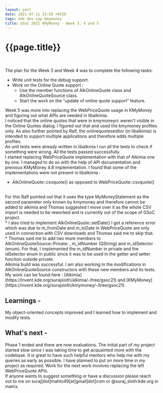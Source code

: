 ```yaml
---
layout: post
date: 2021-07-11 23:59 +0530
tags: kde dev cpp kmymoney
title: GSoC 2021 KMyMoney - Week 3, 4 and 5
---
```


# {{page.title}}
<br>

The plan for the Week 3 and Week 4 was to complete the following tasks:

* Write unit tests for the debug support.
* Work on the Online Quote support :
    * Use the member functions of AlkOnlineQuote class and AlkOnlineQuoteSource class.
    * Start the work on the “update of online quote support” feature.

Week 5 was more into replacing the WebPriceQuote usage in KMyMoney and figuring out what APIs are needed in libalkimia.
<br>
I noticed that the online quotes that were in kmymoneyrc weren't visible in the Online Quotes dialog. I figured out that and used the kmymoney profiles only. As also further pointed by Ralf, the onlinequoteseditor (in libalkimia) is intended to support multiple applications and therefore adds multiple profiles.
<br>
As unit tests were already written in libalkmia I run all the tests to check if something were wrong. All the tests passed successfully.
<br>
I started replacing WebPriceQuote implementation with that of Alkimia one by one. I managed to do so with the help of API documentation and previous KMyMoney 4.8 implementation. I found that some of the implementations were not present in libalkimia :
<br>
* AlkOnlineQuote::csvquote() as opposed to WebPriceQuote::csvquote()
<br>
For this Ralf pointed out that it uses the type MyMoneyStatement as the second parameter only known by kmymoney and therefore cannot be added to alkimia and Thomas suggested I move over it as the whole CSV import is needed to be reworked and is currently out of the scope of GSoC project.
<br>
* I also tried to implement AlkOnlineQuote::setDate() I got a reference error which was due to m_fromDate and m_toDate in WebPriceQuote are only used in connection with CSV downloads and Thomas said me to skip that.
<br>
* Thomas said me to add two more members to AlkOnlineQuoteSource::Private: , m_idNumber (QString) and m_idSelector (enum). For that, I implemented the m_idNumber in private and the idSelector enum in public since it was to be used in the getter and setter function outside private.
<br>
Alkimia build was successful. I am also working in the modifications in AlkOnlineQuoteSource constructors with these new members and its tests.
<br>
My work can be found here : [Alkimia](https://invent.kde.org/surajsloth/alkimia/-/tree/gsoc21) and [KMyMoney](https://invent.kde.org/surajsloth/kmymoney/-/tree/gsoc21).

## Learnings - 
My object-oriented concepts improved and I learned how to implement and modify tests.

## What's next - 
Phase 1 ended and there are now evaluations. The initial part of my project started slow since I was taking time to get acquainted more with the codebase. It is great to have such helpful mentors who help me with my queries as early as possible. I have planned to put on more time in my project as required. Work for the next work involves replacing the left WebPriceQuote APIs.
<br>
If anyone wants to suggest something or have a discussion please reach out to me on suraj[dot]mahto49[at]gmail[dot]com or @suraj_sloth:kde.org in matrix.
